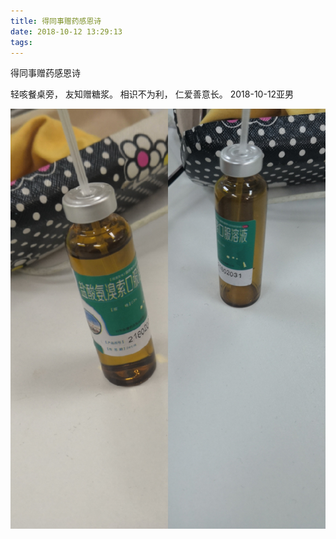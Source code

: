 ```yaml
---
title: 得同事赠药感恩诗
date: 2018-10-12 13:29:13
tags:
---
```

得同事赠药感恩诗

轻咳餐桌旁，
友知赠糖浆。
相识不为利，
仁爱善意长。
2018-10-12亚男


![得同事赠药感恩诗](得同事赠药感恩诗/1.jpg)